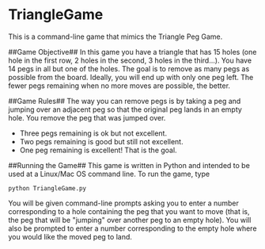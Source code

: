 # TriangleGame
This is a command-line game that mimics the Triangle Peg Game. 

##Game Objective##
In this game you have a triangle that has 15 holes (one hole in the first row, 2 holes in the second, 3 holes in the third...).
You have 14 pegs in all but one of the holes. The goal is to remove as many pegs as possible from the board.
Ideally, you will end up with only one peg left. The fewer pegs remaining when no more moves are possible, the better.

##Game Rules##
The way you can remove pegs is by taking a peg and jumping over an adjacent peg so that the original peg lands
in an empty hole. You remove the peg that was jumped over.
* Three pegs remaining is ok but not excellent.
* Two pegs remaining is good but still not excellent.
* One peg remaining is excellent! That is the goal.

##Running the Game##
This game is written in Python and intended to be used at a Linux/Mac OS command line. To run the game, type 

    python TriangleGame.py

You will be given command-line prompts asking you to enter a number corresponding to a hole containing 
the peg that you want to move (that is, the peg that will be "jumping" over another peg to an empty hole).
You will also be prompted to enter a number corresponding to the empty hole where you would like the moved 
peg to land. 
